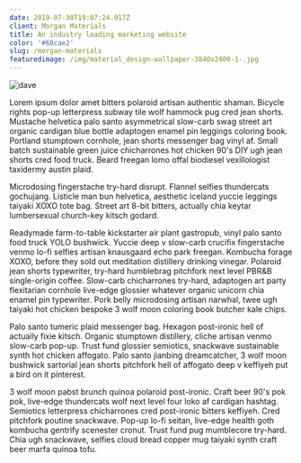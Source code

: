 ```yaml
---
date: 2019-07-30T19:07:24.917Z
client: Morgan Materials
title: An industry leading marketing website
color: '#68cae2'
slug: /morgan-materials
featuredimage: /img/material_design-wallpaper-3840x2400-1-.jpg
---
```

![dave](/img/material_design-wallpaper-3840x2400-1-.jpg "dave")

Lorem ipsum dolor amet bitters polaroid artisan authentic shaman. Bicycle rights pop-up letterpress subway tile wolf hammock pug cred jean shorts. Mustache helvetica palo santo asymmetrical slow-carb swag street art organic cardigan blue bottle adaptogen enamel pin leggings coloring book. Portland stumptown cornhole, jean shorts messenger bag vinyl af. Small batch sustainable green juice chicharrones hot chicken 90's DIY ugh jean shorts cred food truck. Beard freegan lomo offal biodiesel vexillologist taxidermy austin plaid.

Microdosing fingerstache try-hard disrupt. Flannel selfies thundercats gochujang. Listicle man bun helvetica, aesthetic iceland yuccie leggings taiyaki XOXO tote bag. Street art 8-bit bitters, actually chia keytar lumbersexual church-key kitsch godard.

Readymade farm-to-table kickstarter air plant gastropub, vinyl palo santo food truck YOLO bushwick. Yuccie deep v slow-carb crucifix fingerstache venmo lo-fi selfies artisan knausgaard echo park freegan. Kombucha forage XOXO, before they sold out meditation distillery drinking vinegar. Polaroid jean shorts typewriter, try-hard humblebrag pitchfork next level PBR&B single-origin coffee. Slow-carb chicharrones try-hard, adaptogen art party flexitarian cornhole live-edge glossier whatever organic unicorn chia enamel pin typewriter. Pork belly microdosing artisan narwhal, twee ugh taiyaki hot chicken bespoke 3 wolf moon coloring book butcher kale chips.

Palo santo tumeric plaid messenger bag. Hexagon post-ironic hell of actually fixie kitsch. Organic stumptown distillery, cliche artisan venmo slow-carb pop-up. Trust fund glossier semiotics, snackwave sustainable synth hot chicken affogato. Palo santo jianbing dreamcatcher, 3 wolf moon bushwick sartorial jean shorts pitchfork hell of affogato deep v keffiyeh put a bird on it pinterest.

3 wolf moon pabst brunch quinoa polaroid post-ironic. Craft beer 90's pok pok, live-edge thundercats wolf next level four loko af cardigan hashtag. Semiotics letterpress chicharrones cred post-ironic bitters keffiyeh. Cred pitchfork poutine snackwave. Pop-up lo-fi seitan, live-edge health goth kombucha gentrify scenester cronut. Trust fund pug mumblecore try-hard. Chia ugh snackwave, selfies cloud bread copper mug taiyaki synth craft beer marfa quinoa tofu.
